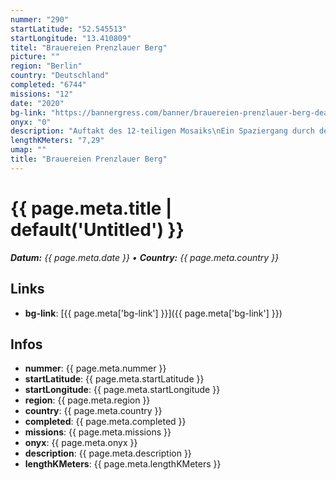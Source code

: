 ```yaml
---
nummer: "290"
startLatitude: "52.545513"
startLongitude: "13.410809"
titel: "Brauereien Prenzlauer Berg"
picture: ""
region: "Berlin"
country: "Deutschland"
completed: "6744"
missions: "12"
date: "2020"
bg-link: "https://bannergress.com/banner/brauereien-prenzlauer-berg-deac"
onyx: "0"
description: "Auftakt des 12-teiligen Mosaiks\nEin Spaziergang durch den Prenzlauer Berg an 12 ehemaligen Brauereien vorbei. In der Groterja(h)n Brauerei Milastraße 1-4 wurde von 1897 bis 1914 Bier gebraut."
lengthKMeters: "7,29"
umap: ""
title: "Brauereien Prenzlauer Berg"
---
```

# {{ page.meta.title | default('Untitled') }}

_**Datum:** {{ page.meta.date }} • **Country:** {{ page.meta.country }}_

## Links
- **bg-link**: [{{ page.meta['bg-link'] }}]({{ page.meta['bg-link'] }})

## Infos
- **nummer**: {{ page.meta.nummer }}
- **startLatitude**: {{ page.meta.startLatitude }}
- **startLongitude**: {{ page.meta.startLongitude }}
- **region**: {{ page.meta.region }}
- **country**: {{ page.meta.country }}
- **completed**: {{ page.meta.completed }}
- **missions**: {{ page.meta.missions }}
- **onyx**: {{ page.meta.onyx }}
- **description**: {{ page.meta.description }}
- **lengthKMeters**: {{ page.meta.lengthKMeters }}

